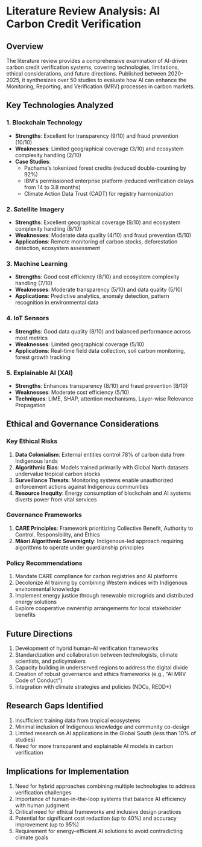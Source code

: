 # Literature Review Analysis: AI Carbon Credit Verification

## Overview
The literature review provides a comprehensive examination of AI-driven carbon credit verification systems, covering technologies, limitations, ethical considerations, and future directions. Published between 2020-2025, it synthesizes over 50 studies to evaluate how AI can enhance the Monitoring, Reporting, and Verification (MRV) processes in carbon markets.

## Key Technologies Analyzed

### 1. Blockchain Technology
- **Strengths**: Excellent for transparency (9/10) and fraud prevention (10/10)
- **Weaknesses**: Limited geographical coverage (3/10) and ecosystem complexity handling (2/10)
- **Case Studies**: 
  - Pachama's tokenized forest credits (reduced double-counting by 92%)
  - IBM's permissioned enterprise platform (reduced verification delays from 14 to 3.8 months)
  - Climate Action Data Trust (CADT) for registry harmonization

### 2. Satellite Imagery
- **Strengths**: Excellent geographical coverage (9/10) and ecosystem complexity handling (8/10)
- **Weaknesses**: Moderate data quality (4/10) and fraud prevention (5/10)
- **Applications**: Remote monitoring of carbon stocks, deforestation detection, ecosystem assessment

### 3. Machine Learning
- **Strengths**: Good cost efficiency (8/10) and ecosystem complexity handling (7/10)
- **Weaknesses**: Moderate transparency (5/10) and data quality (5/10)
- **Applications**: Predictive analytics, anomaly detection, pattern recognition in environmental data

### 4. IoT Sensors
- **Strengths**: Good data quality (8/10) and balanced performance across most metrics
- **Weaknesses**: Limited geographical coverage (5/10)
- **Applications**: Real-time field data collection, soil carbon monitoring, forest growth tracking

### 5. Explainable AI (XAI)
- **Strengths**: Enhances transparency (8/10) and fraud prevention (8/10)
- **Weaknesses**: Moderate cost efficiency (5/10)
- **Techniques**: LIME, SHAP, attention mechanisms, Layer-wise Relevance Propagation

## Ethical and Governance Considerations

### Key Ethical Risks
1. **Data Colonialism**: External entities control 78% of carbon data from Indigenous lands
2. **Algorithmic Bias**: Models trained primarily with Global North datasets undervalue tropical carbon stocks
3. **Surveillance Threats**: Monitoring systems enable unauthorized enforcement actions against Indigenous communities
4. **Resource Inequity**: Energy consumption of blockchain and AI systems diverts power from vital services

### Governance Frameworks
1. **CARE Principles**: Framework prioritizing Collective Benefit, Authority to Control, Responsibility, and Ethics
2. **Māori Algorithmic Sovereignty**: Indigenous-led approach requiring algorithms to operate under guardianship principles

### Policy Recommendations
1. Mandate CARE compliance for carbon registries and AI platforms
2. Decolonize AI training by combining Western indices with Indigenous environmental knowledge
3. Implement energy justice through renewable microgrids and distributed energy solutions
4. Explore cooperative ownership arrangements for local stakeholder benefits

## Future Directions
1. Development of hybrid human-AI verification frameworks
2. Standardization and collaboration between technologists, climate scientists, and policymakers
3. Capacity building in underserved regions to address the digital divide
4. Creation of robust governance and ethics frameworks (e.g., "AI MRV Code of Conduct")
5. Integration with climate strategies and policies (NDCs, REDD+)

## Research Gaps Identified
1. Insufficient training data from tropical ecosystems
2. Minimal inclusion of Indigenous knowledge and community co-design
3. Limited research on AI applications in the Global South (less than 10% of studies)
4. Need for more transparent and explainable AI models in carbon verification

## Implications for Implementation
1. Need for hybrid approaches combining multiple technologies to address verification challenges
2. Importance of human-in-the-loop systems that balance AI efficiency with human judgment
3. Critical need for ethical frameworks and inclusive design practices
4. Potential for significant cost reduction (up to 40%) and accuracy improvement (up to 95%)
5. Requirement for energy-efficient AI solutions to avoid contradicting climate goals
